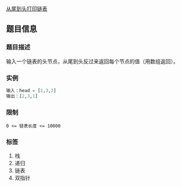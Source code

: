 [从尾到头打印链表](https://leetcode-cn.com/problems/cong-wei-dao-tou-da-yin-lian-biao-lcof/)

## 题目信息

### 题目描述

输入一个链表的头节点，从尾到头反过来返回每个节点的值（用数组返回）。

### 实例

```python
输入：head = [1,3,2]
输出：[2,3,1]
```

### 限制

``0 <= 链表长度 <= 10000``

### 标签

1. 栈
2. 递归
3. 链表
4. 双指针